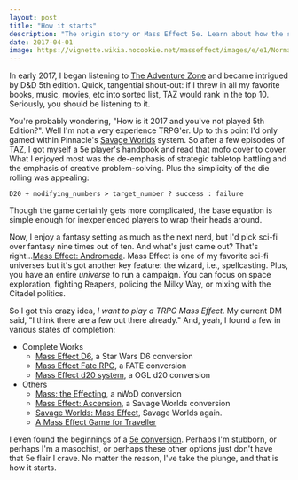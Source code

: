```yaml
---
layout: post
title: "How it starts"
description: "The origin story or Mass Effect 5e. Learn about how the system germinated."
date: 2017-04-01
image: https://vignette.wikia.nocookie.net/masseffect/images/e/e1/Normandy_Render.png/revision/latest/scale-to-width-down/1000?cb=20120703201556
---
```


In early 2017, I began listening to [The Adventure Zone](http://www.maximumfun.org/shows/adventure-zone)
and became intrigued by D&D 5th edition. <!--more--> Quick, tangential shout-out: if I threw in all my favorite books, music, movies,
etc into sorted list, TAZ would rank in the top 10. Seriously, you should be listening to it.

You're probably wondering, "How is it 2017 and you've not played 5th Edition?". Well I'm not a very experience TRPG'er.
Up to this point I'd only gamed within Pinnacle's [Savage Worlds](https://www.peginc.com/product-category/savage-worlds/) system.
So after a few episodes of TAZ, I got myself a 5e player's handbook and read that mofo cover to cover. What I enjoyed
most was the de-emphasis of strategic tabletop battling and the emphasis of creative problem-solving. Plus the simplicity
of the die rolling was appealing:

`D20 + modifying_numbers > target_number ? success : failure`

Though the game certainly gets more complicated, the base equation is simple enough for inexperienced players to wrap
their heads around.

Now, I enjoy a fantasy setting as much as the next nerd, but I'd pick sci-fi over fantasy nine times out of ten. And what's
just came out? That's right...[Mass Effect: Andromeda](https://www.masseffect.com/). Mass Effect is one of my favorite sci-fi
universes but it's got another key feature: the wizard, i.e., spellcasting. Plus, you have an entire _universe_ to run a
campaign. You can focus on space exploration, fighting Reapers, policing the Milky Way, or mixing with the Citadel politics.

So I got this crazy idea, _I want to play a TRPG Mass Effect_.
My current DM said, "I think there are a few out there already." And, yeah, I found a few in various states of completion:

* Complete Works
  + [Mass Effect D6](http://masseffectd6.blogspot.com/), a Star Wars D6 conversion
  + [Mass Effect Fate RPG](http://web.archive.org/web/20150629183534/http://masseffectrpg.org/wp/?page_id=51), a FATE conversion
  + [Mass Effect d20 system](https://docs.google.com/file/d/0B5c7osZJmQnvQ09YVHFNaXdSLVk/edit), a OGL d20 conversion
* Others
  + [Mass: the Effecting](https://wiki.rpg.net/index.php/Mass:_the_Effecting), a nWoD conversion
  + [Mass Effect: Ascension](http://www.pegforum.com/viewtopic.php?t=35981), a Savage Worlds conversion
  + [Savage Worlds: Mass Effect](http://rpgcrank.blogspot.com/p/savage-worlds-mass-effect.html), Savage Worlds again.
  + [A Mass Effect Game for Traveller](https://destination-zero.obsidianportal.com/wikis/mass-effect-conversion-rules)

I even found the beginnings of a [5e conversion](https://edster504.wordpress.com). Perhaps I'm stubborn, or perhaps I'm
a masochist, or perhaps these other options just don't have that 5e flair I crave. No matter the reason, I've take the
plunge, and that is how it starts.
